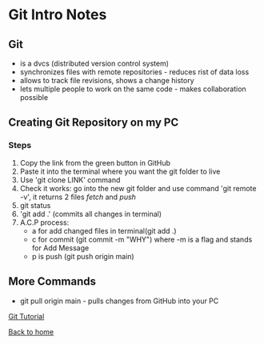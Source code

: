# Git Intro Notes

## Git

* is a dvcs (distributed version control system)
* synchronizes files with remote repositories - reduces rist of data loss
* allows to track file revisions, shows a change history
* lets multiple people to work on the same code - makes collaboration possible

## Creating Git Repository on my PC

### Steps

1. Copy the link from the green button in GitHub
2. Paste it into the terminal where you want the git folder to live
3. Use 'git clone LINK' command
4. Check it works: go into the new git folder and use command 'git remote -v', it returns 2 files _fetch_ and _push_
5. git status
6. 'git add .' (commits all changes in terminal)
7. A.C.P process:
    * a for add changed files in terminal(git add .)
    * c for commit (git commit -m "WHY") where -m is a flag and stands for Add Message
    * p is push (git push origin main)

## More Commands

* git pull origin main - pulls changes from GitHub into your PC

[Git Tutorial](https://blog.udemy.com/git-tutorial-a-comprehensive-guide/)

[Back to home](../README.md)
